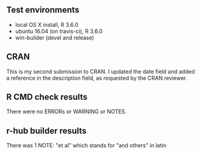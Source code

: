 ## Test environments
* local OS X install, R 3.6.0
* ubuntu 16.04 (on travis-ci), R 3.6.0
* win-builder (devel and release)

## CRAN
This is my second submission to CRAN. I updated the date field and
added a reference in the description field, as requested by the CRAN
reviewer. 

## R CMD check results
There were no ERRORs or WARNING or NOTES.

## r-hub builder results
There was 1 NOTE: "et al" which stands for "and others" in latin